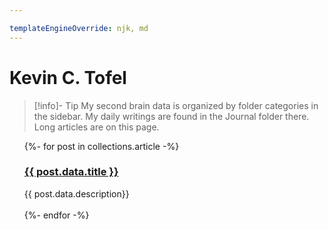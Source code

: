 ```yaml
---

templateEngineOverride: njk, md
---
```


# Kevin C. Tofel


> [!info]- Tip
> My second brain data is organized by folder categories in the sidebar. My daily writings are found in the Journal folder there. Long articles are on this page.


<ul>
{%- for post in collections.article -%}
  <h3><a href="{{post.url}}">{{ post.data.title }}</a></h3>{{ post.data.description}}
  </br></br>
{%- endfor -%}
</ul>



